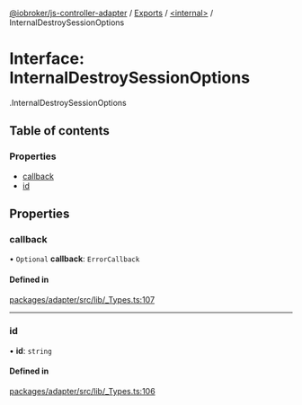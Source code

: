 [@iobroker/js-controller-adapter](../README.md) / [Exports](../modules.md) / [<internal\>](../modules/internal_.md) / InternalDestroySessionOptions

# Interface: InternalDestroySessionOptions

[<internal>](../modules/internal_.md).InternalDestroySessionOptions

## Table of contents

### Properties

- [callback](internal_.InternalDestroySessionOptions.md#callback)
- [id](internal_.InternalDestroySessionOptions.md#id)

## Properties

### callback

• `Optional` **callback**: `ErrorCallback`

#### Defined in

[packages/adapter/src/lib/_Types.ts:107](https://github.com/ioBroker/ioBroker.js-controller/blob/0021bff7/packages/adapter/src/lib/_Types.ts#L107)

___

### id

• **id**: `string`

#### Defined in

[packages/adapter/src/lib/_Types.ts:106](https://github.com/ioBroker/ioBroker.js-controller/blob/0021bff7/packages/adapter/src/lib/_Types.ts#L106)
